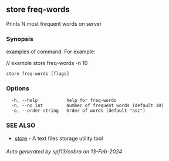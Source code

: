 ## store freq-words

Prints N most frequent words on server

### Synopsis


examples of command. For example:
	
// example
store freq-words -n 10


```
store freq-words [flags]
```

### Options

```
  -h, --help           help for freq-words
  -n, --no int         Number of frequent words (default 10)
  -o, --order string   Order of words (default "asc")
```

### SEE ALSO

* [store](store.md)	 - A text files storage utility tool

###### Auto generated by spf13/cobra on 13-Feb-2024
